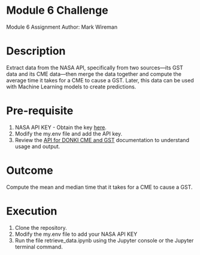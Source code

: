 # Module 6 Challenge
Module 6 Assignment
Author: Mark Wireman

# Description
Extract data from the NASA API, specifically from two sources—its GST data and its CME data—then merge the data together and compute the average time it takes for a CME to cause a GST. Later, this data can be used with Machine Learning models to create predictions.

# Pre-requisite
1. NASA API KEY - Obtain the key <a href="https://api.nasa.gov/">here</a>.
2. Modify the my.env file and add the API key.
3. Review the <a href="https://api.nasa.gov/">API for DONKI CME and GST</a> documentation to understand usage and output.

# Outcome
Compute the mean and median time that it takes for a CME to cause a GST.

# Execution
1. Clone the repository.
2. Modify the my.env file to add your NASA API KEY
3. Run the file retrieve_data.ipynb using the Jupyter console or the Jupyter terminal command.

